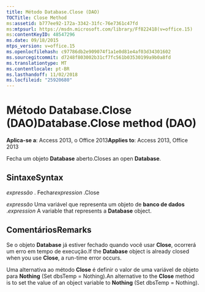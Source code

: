 ```yaml
---
title: Método Database.Close (DAO)
TOCTitle: Close Method
ms:assetid: b777ee92-172a-3342-31fc-76e7361c47fd
ms:mtpsurl: https://msdn.microsoft.com/library/Ff822418(v=office.15)
ms:contentKeyID: 48547296
ms.date: 09/18/2015
mtps_version: v=office.15
ms.openlocfilehash: c97786db2e909074f1a1e0d81e4af03d34301602
ms.sourcegitcommit: d7248f803002b31cf7fc561b03530199a9b0a8fd
ms.translationtype: MT
ms.contentlocale: pt-BR
ms.lasthandoff: 11/02/2018
ms.locfileid: "25920680"
---
```

# <a name="databaseclose-method-dao"></a><span data-ttu-id="7ec82-102">Método Database.Close (DAO)</span><span class="sxs-lookup"><span data-stu-id="7ec82-102">Database.Close method (DAO)</span></span>


<span data-ttu-id="7ec82-103">**Aplica-se a**: Access 2013, o Office 2013</span><span class="sxs-lookup"><span data-stu-id="7ec82-103">**Applies to**: Access 2013, Office 2013</span></span>

<span data-ttu-id="7ec82-104">Fecha um objeto **Database** aberto.</span><span class="sxs-lookup"><span data-stu-id="7ec82-104">Closes an open **Database**.</span></span>

## <a name="syntax"></a><span data-ttu-id="7ec82-105">Sintaxe</span><span class="sxs-lookup"><span data-stu-id="7ec82-105">Syntax</span></span>

<span data-ttu-id="7ec82-106">*expressão* . Fechar</span><span class="sxs-lookup"><span data-stu-id="7ec82-106">*expression* .Close</span></span>

<span data-ttu-id="7ec82-107">*expressão* Uma variável que representa um objeto de **banco de dados** .</span><span class="sxs-lookup"><span data-stu-id="7ec82-107">*expression* A variable that represents a **Database** object.</span></span>

## <a name="remarks"></a><span data-ttu-id="7ec82-108">Comentários</span><span class="sxs-lookup"><span data-stu-id="7ec82-108">Remarks</span></span>

<span data-ttu-id="7ec82-109">Se o objeto **Database** já estiver fechado quando você usar **Close**, ocorrerá um erro em tempo de execução.</span><span class="sxs-lookup"><span data-stu-id="7ec82-109">If the **Database** object is already closed when you use **Close**, a run-time error occurs.</span></span>

<span data-ttu-id="7ec82-110">Uma alternativa ao método **Close** é definir o valor de uma variável de objeto para **Nothing** (Set dbsTemp = Nothing).</span><span class="sxs-lookup"><span data-stu-id="7ec82-110">An alternative to the **Close** method is to set the value of an object variable to **Nothing** (Set dbsTemp = Nothing).</span></span>

